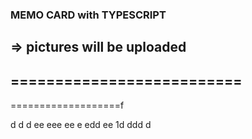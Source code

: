 ### MEMO CARD with TYPESCRIPT
=> pictures will be uploaded
--------------------------
==========================
-
===================f

d
d
d
ee
eee
ee
e
edd
ee
1d
ddd
d
